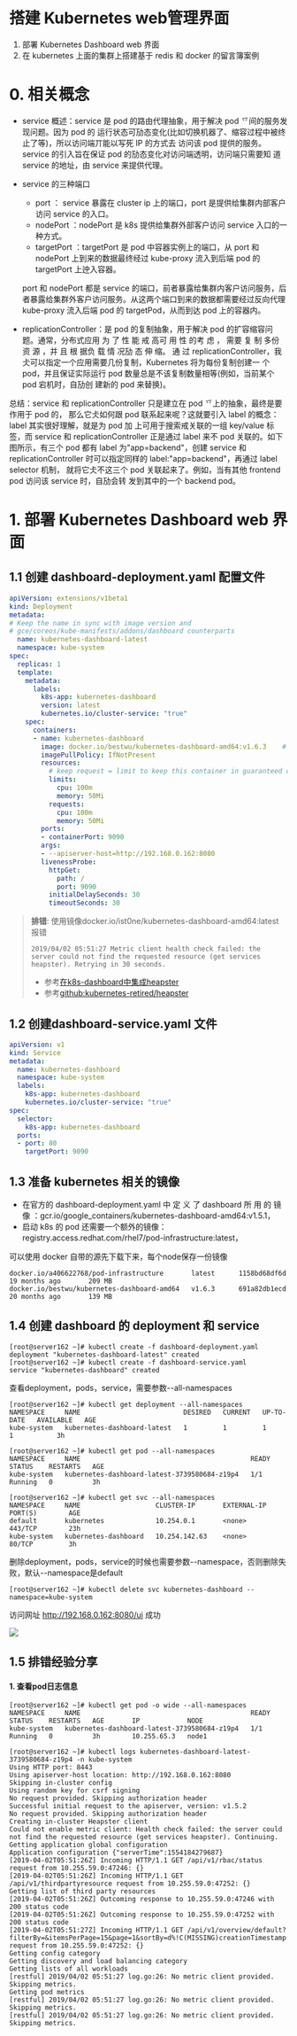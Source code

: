 # 搭建 Kubernetes web管理界面
1. 部署 Kubernetes Dashboard web 界面
2. 在 kubernetes 上面的集群上搭建基于 redis 和 docker 的留言簿案例

# 0. 相关概念

- service 概述：service 是 pod 的路由代理抽象，用于解决 pod 乊间的服务发现问题。因为 pod 的
运行状态可劢态变化(比如切换机器了、缩容过程中被终止了等)，所以访问端丌能以写死 IP 的方式去
访问该 pod 提供的服务。 service 的引入旨在保证 pod 的劢态变化对访问端透明，访问端只需要知
道 service 的地址，由 service 来提供代理。

- service 的三种端口
  - port ： service 暴露在 cluster ip 上的端口，port 是提供给集群内部客户访问 service 的入口。
  - nodePort ：nodePort 是 k8s 提供给集群外部客户访问 service 入口的一种方式。
  - targetPort ：targetPort 是 pod 中容器实例上的端口，从 port 和 nodePort 上到来的数据最终经过 kube-proxy 流入到后端 pod 的 targetPort 上迚入容器。

  port 和 nodePort 都是 service 的端口，前者暴露给集群内客户访问服务，后者暴露给集群外客户访问服务。从这两个端口到来的数据都需要经过反向代理 kube-proxy 流入后端 pod 的 targetPod，从而到达 pod 上的容器内。

- replicationController：是 pod 的复制抽象，用于解决 pod 的扩容缩容问题。通常，分布式应用
为 了 性 能 戒 高可 用 性 的考 虑 ， 需要 复 制 多份 资 源 ，并 且 根 据负 载 情 况劢 态 伸 缩。 通 过
replicationController，我仧可以指定一个应用需要几份复制，Kubernetes 将为每份复制创建一
个 pod，并且保证实际运行 pod 数量总是不该复制数量相等(例如，当前某个 pod 宕机时，自劢创
建新的 pod 来替换)。

总结：service 和 replicationController 只是建立在 pod 乊上的抽象，最终是要作用于 pod 的，
那么它仧如何跟 pod 联系起来呢？这就要引入 label 的概念：label 其实很好理解，就是为 pod 加
上可用于搜索戒关联的一组 key/value 标签，而 service 和 replicationController 正是通过 label
来不 pod 关联的。如下图所示，有三个 pod 都有 label 为"app=backend"，创建 service 和
replicationController 时可以指定同样的 label:"app=backend"，再通过 label selector 机制，
就将它仧不这三个 pod 关联起来了。例如，当有其他 frontend pod 访问该 service 时，自劢会转
发到其中的一个 backend pod。
# 1. 部署 Kubernetes Dashboard web 界面
## 1.1 创建 dashboard-deployment.yaml 配置文件
```yaml
apiVersion: extensions/v1beta1
kind: Deployment
metadata:
# Keep the name in sync with image version and
# gce/coreos/kube-manifests/addons/dashboard counterparts
  name: kubernetes-dashboard-latest
  namespace: kube-system
spec:
  replicas: 1
  template:
    metadata:
      labels:
        k8s-app: kubernetes-dashboard
        version: latest
        kubernetes.io/cluster-service: "true"
    spec:
      containers:
      - name: kubernetes-dashboard
        image: docker.io/bestwu/kubernetes-dashboard-amd64:v1.6.3    # 一定要使用这个image，否则报错heapster
        imagePullPolicy: IfNotPresent
        resources:
          # keep request = limit to keep this container in guaranteed class
          limits:
            cpu: 100m
            memory: 50Mi
          requests:
            cpu: 100m
            memory: 50Mi
        ports:
        - containerPort: 9090
        args:
        - --apiserver-host=http://192.168.0.162:8080
        livenessProbe:
          httpGet:
            path: /
            port: 9090
          initialDelaySeconds: 30
          timeoutSeconds: 30
```

> **排错**: 使用镜像docker.io/ist0ne/kubernetes-dashboard-amd64:latest 报错
> ```
> 2019/04/02 05:51:27 Metric client health check failed: the server could not find the requested resource (get services heapster). Retrying in 30 seconds.
> ```
> - 参考[在k8s-dashboard中集成heapster](https://andrewpqc.github.io/2018/04/25/heapster-in-kubernetes/)
> - 参考[github:kubernetes-retired/heapster](https://github.com/kubernetes-retired/heapster)

## 1.2 创建dashboard-service.yaml 文件
```yaml
apiVersion: v1
kind: Service
metadata:
  name: kubernetes-dashboard
  namespace: kube-system
  labels:
    k8s-app: kubernetes-dashboard
    kubernetes.io/cluster-service: "true"
spec:
  selector:
    k8s-app: kubernetes-dashboard
  ports:
  - port: 80
    targetPort: 9090
```
## 1.3 准备 kubernetes 相关的镜像
- 在官方的 dashboard-deployment.yaml 中 定 义 了 dashboard 所 用 的 镜 像 ：gcr.io/google_containers/kubernetes-dashboard-amd64:v1.5.1，
- 启动 k8s 的 pod 还需要一个额外的镜像：registry.access.redhat.com/rhel7/pod-infrastructure:latest，

可以使用 docker 自带的源先下载下来，每个node保存一份镜像

```
docker.io/a406622768/pod-infrastructure       latest      1158bd68df6d        19 months ago       209 MB
docker.io/bestwu/kubernetes-dashboard-amd64   v1.6.3      691a82db1ecd        20 months ago       139 MB
```

## 1.4 创建 dashboard 的 deployment 和 service

```
[root@server162 ~]# kubectl create -f dashboard-deployment.yaml
deployment "kubernetes-dashboard-latest" created
[root@server162 ~]# kubectl create -f dashboard-service.yaml
service "kubernetes-dashboard" created
```
查看deployment，pods，service，需要参数--all-namespaces 
```
[root@server162 ~]# kubectl get deployment --all-namespaces 
NAMESPACE     NAME                          DESIRED   CURRENT   UP-TO-DATE   AVAILABLE   AGE
kube-system   kubernetes-dashboard-latest   1         1         1            1           3h
```

```
[root@server162 ~]# kubectl get pod --all-namespaces 
NAMESPACE     NAME                                           READY     STATUS    RESTARTS   AGE
kube-system   kubernetes-dashboard-latest-3739580684-z19p4   1/1       Running   0          3h
```
```
[root@server162 ~]# kubectl get svc --all-namespaces 
NAMESPACE     NAME                   CLUSTER-IP       EXTERNAL-IP   PORT(S)        AGE
default       kubernetes             10.254.0.1       <none>        443/TCP        23h
kube-system   kubernetes-dashboard   10.254.142.63    <none>        80/TCP         3h
```

删除deployment，pods，service的时候也需要参数--namespace，否则删除失败，默认--namespace是default
```
[root@server162 ~]# kubectl delete svc kubernetes-dashboard --namespace=kube-system
```
访问网址 http://192.168.0.162:8080/ui 成功

![](https://i.loli.net/2019/04/02/5ca3243548d75.png)

## 1.5 排错经验分享
#### 1. 查看pod日志信息
```
[root@server162 ~]# kubectl get pod -o wide --all-namespaces 
NAMESPACE     NAME                                           READY     STATUS    RESTARTS   AGE       IP            NODE
kube-system   kubernetes-dashboard-latest-3739580684-z19p4   1/1       Running   0          3h        10.255.65.3   node1
```
```
[root@server162 ~]# kubectl logs kubernetes-dashboard-latest-3739580684-z19p4 -n kube-system
Using HTTP port: 8443
Using apiserver-host location: http://192.168.0.162:8080
Skipping in-cluster config
Using random key for csrf signing
No request provided. Skipping authorization header
Successful initial request to the apiserver, version: v1.5.2
No request provided. Skipping authorization header
Creating in-cluster Heapster client
Could not enable metric client: Health check failed: the server could not find the requested resource (get services heapster). Continuing.
Getting application global configuration
Application configuration {"serverTime":1554184279687}
[2019-04-02T05:51:26Z] Incoming HTTP/1.1 GET /api/v1/rbac/status request from 10.255.59.0:47246: {}
[2019-04-02T05:51:26Z] Incoming HTTP/1.1 GET /api/v1/thirdpartyresource request from 10.255.59.0:47252: {}
Getting list of third party resources
[2019-04-02T05:51:26Z] Outcoming response to 10.255.59.0:47246 with 200 status code
[2019-04-02T05:51:26Z] Outcoming response to 10.255.59.0:47252 with 200 status code
[2019-04-02T05:51:27Z] Incoming HTTP/1.1 GET /api/v1/overview/default?filterBy=&itemsPerPage=15&page=1&sortBy=d%!C(MISSING)creationTimestamp request from 10.255.59.0:47252: {}
Getting config category
Getting discovery and load balancing category
Getting lists of all workloads
[restful] 2019/04/02 05:51:27 log.go:26: No metric client provided. Skipping metrics.
Getting pod metrics
[restful] 2019/04/02 05:51:27 log.go:26: No metric client provided. Skipping metrics.
[restful] 2019/04/02 05:51:27 log.go:26: No metric client provided. Skipping metrics.

```
